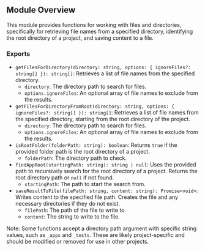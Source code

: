 ## Module Overview

This module provides functions for working with files and directories, specifically for retrieving file names from a specified directory, identifying the root directory of a project, and saving content to a file.

### Exports

- `getFilesForDirectory(directory: string, options: { ignoreFiles?: string[] }): string[]`: Retrieves a list of file names from the specified directory.
  - `directory`: The directory path to search for files.
  - `options.ignoreFiles`: An optional array of file names to exclude from the results.
- `getFilesForDirectoryFromRoot(directory: string, options: { ignoreFiles?: string[] }): string[]`: Retrieves a list of file names from the specified directory, starting from the root directory of the project.
  - `directory`: The directory path to search for files.
  - `options.ignoreFiles`: An optional array of file names to exclude from the results.
- `isRootFolder(folderPath: string): boolean`: Returns `true` if the provided folder path is the root directory of a project.
  - `folderPath`: The directory path to check.
- `findAppRoot(startingPath: string): string | null`: Uses the provided path to recursively search for the root directory of a project. Returns the root directory path or `null` if not found.
  - `startingPath`: The path to start the search from.
- `saveResultToFile(filePath: string, content: string): Promise<void>`: Writes content to the specified file path. Creates the file and any necessary directories if they do not exist.
  - `filePath`: The path of the file to write to.
  - `content`: The string to write to the file.

Note: Some functions accept a directory path argument with specific string values, such as `_apps` and `_tests`. These are likely project-specific and should be modified or removed for use in other projects.